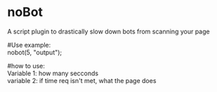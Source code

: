 # noBot<br>
A script plugin to drastically slow down bots from scanning your page<br>

#Use example:<br>
nobot(5, "output");<br>

#how to use:<br>
Variable 1: how many secconds<br>
variable 2: if time req isn't met, what the page does<br>
